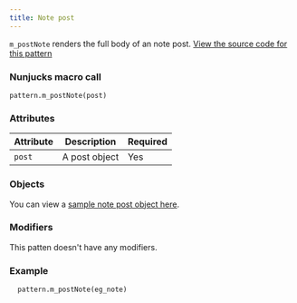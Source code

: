 ```yaml
---
title: Note post
---
```

`m_postNote` renders the full body of an note post. [View the source code for this pattern](https://github.com/roobottom/roobottom-express/tree/master/templates/patterns/modules/m_postNote)

### Nunjucks macro call
```
pattern.m_postNote(post)
```

### Attributes
Attribute | Description | Required
--- | --- | ---
`post`|A post object|Yes

### Objects

You can view a [sample note post object here](https://github.com/roobottom/roobottom-express/tree/master/templates/patterns/_test_data/note.json).


### Modifiers

This patten doesn't have any modifiers.

### Example

```
  pattern.m_postNote(eg_note)
```

